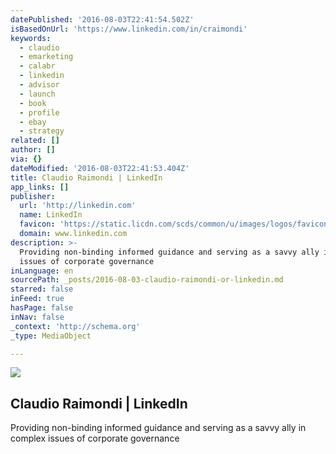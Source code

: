 ```yaml
---
datePublished: '2016-08-03T22:41:54.502Z'
isBasedOnUrl: 'https://www.linkedin.com/in/craimondi'
keywords:
  - claudio
  - emarketing
  - calabr
  - linkedin
  - advisor
  - launch
  - book
  - profile
  - ebay
  - strategy
related: []
author: []
via: {}
dateModified: '2016-08-03T22:41:53.404Z'
title: Claudio Raimondi | LinkedIn
app_links: []
publisher:
  url: 'http://linkedin.com'
  name: LinkedIn
  favicon: 'https://static.licdn.com/scds/common/u/images/logos/favicons/v1/favicon.ico'
  domain: www.linkedin.com
description: >-
  Providing non-binding informed guidance and serving as a savvy ally in complex
  issues of corporate governance
inLanguage: en
sourcePath: _posts/2016-08-03-claudio-raimondi-or-linkedin.md
starred: false
inFeed: true
hasPage: false
inNav: false
_context: 'http://schema.org'
_type: MediaObject

---
```

<article style=""><img src="https://s3-us-west-2.amazonaws.com/the-grid-img/p/9fec2c869c8d4e15775a127022dc6904bcb3764d.jpg" /><h1>Claudio Raimondi | LinkedIn</h1><p>Providing non-binding informed guidance and serving as a savvy ally in complex issues of corporate governance</p></article>